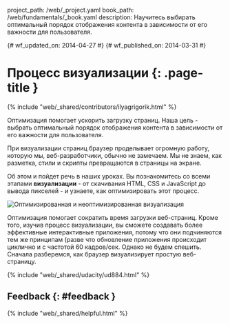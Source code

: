 project_path: /web/_project.yaml book_path: /web/fundamentals/_book.yaml description: Научитесь выбирать оптимальный порядок отображения контента в зависимости от его важности для пользователя.

{# wf_updated_on: 2014-04-27 #} {# wf_published_on: 2014-03-31 #}

# Процесс визуализации {: .page-title }

{% include "web/_shared/contributors/ilyagrigorik.html" %}

Оптимизация помогает ускорить загрузку страниц. Наша цель - выбрать оптимальный порядок отображения контента в зависимости от его важности для пользователя.

При визуализации страниц браузер проделывает огромную работу, которую мы, веб-разработчики, обычно не замечаем. Мы не знаем, как разметка, стили и скрипты превращаются в страницы на экране.

Об этом и пойдет речь в наших уроках. Вы познакомитесь со всеми этапами **визуализации** - от скачивания HTML, CSS и JavaScript до вывода пикселей - и узнаете, как оптимизировать этот процесс.

<img src="images/progressive-rendering.png"  alt="Оптимизированная и неоптимизированная визуализация" />

Оптимизация помогает сократить время загрузки веб-страниц. Кроме того, изучив процесс визуализации, вы сможете создавать более эффективные интерактивные приложения, потому что они подчиняются тем же принципам (разве что обновление приложения происходит циклично и с частотой 60 кадров/сек. Однако не будем спешить. Сначала разберемся, как браузер визуализирует простую веб-страницу.

{% include "web/_shared/udacity/ud884.html" %}

## Feedback {: #feedback }

{% include "web/_shared/helpful.html" %}